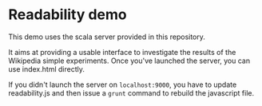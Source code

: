 Readability demo
================

This demo uses the scala server provided in this repository.

It aims at providing a usable interface to investigate the results of
the Wikipedia simple experiments. Once you've launched the server, you
can use index.html directly.

If you didn't launch the server on `localhost:9000`, you have to
update readability.js and then issue a `grunt` command to rebuild the
javascript file.
